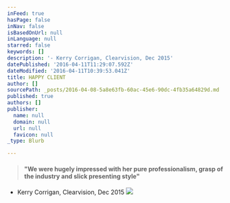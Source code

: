 ```yaml
---
inFeed: true
hasPage: false
inNav: false
isBasedOnUrl: null
inLanguage: null
starred: false
keywords: []
description: '- Kerry Corrigan, Clearvision, Dec 2015'
datePublished: '2016-04-11T11:29:07.592Z'
dateModified: '2016-04-11T10:39:53.041Z'
title: HAPPY CLIENT
author: []
sourcePath: _posts/2016-04-08-5a8e63fb-60ac-45e6-90dc-4fb35a64829d.md
published: true
authors: []
publisher:
  name: null
  domain: null
  url: null
  favicon: null
_type: Blurb

---
```

> #### "We were hugely impressed with her pure professionalism, grasp of the industry and slick presenting style"

- Kerry Corrigan, Clearvision, Dec 2015
![](https://the-grid-user-content.s3-us-west-2.amazonaws.com/9ed0d545-513f-46da-b5a6-de6933a5d7ea.jpg)